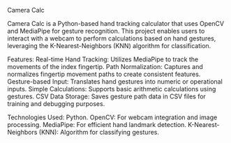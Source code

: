 Camera Calc

Camera Calc is a Python-based hand tracking calculator that uses OpenCV and MediaPipe for gesture recognition. This project enables users to interact with a webcam to perform calculations based on hand gestures, leveraging the K-Nearest-Neighbors (KNN) algorithm for classification.

Features:
  Real-time Hand Tracking: Utilizes MediaPipe to track the movements of the index fingertip.
  Path Normalization: Captures and normalizes fingertip movement paths to create consistent features.
  Gesture-based Input: Translates hand gestures into numeric or operational inputs.
  Simple Calculations: Supports basic arithmetic calculations using gestures.
  CSV Data Storage: Saves gesture path data in CSV files for training and debugging purposes.

Technologies Used:
  Python.
  OpenCV: For webcam integration and image processing.
  MediaPipe: For efficient hand landmark detection.
  K-Nearest-Neighbors (KNN): Algorithm for classifying gestures.
